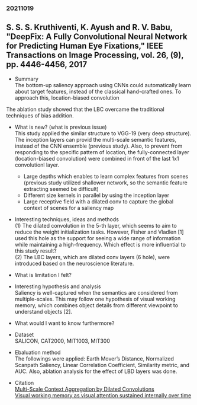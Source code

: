 ### 20211019

## S. S. S. Kruthiventi, K. Ayush and R. V. Babu, "DeepFix: A Fully Convolutional Neural Network for Predicting Human Eye Fixations," IEEE Transactions on Image Processing, vol. 26, (9), pp. 4446-4456, 2017

- Summary<br>
 The bottom-up saliency approach using CNNs could automatically learn about target features, instead of the classical hand-crafted ones.
 To approach this, location-biased convolution
 
 The ablation study showed that the LBC overcame the traditional techniques of bias addition.


- What is new? (what is previous issue)<br>
 This study applied the similar structure to VGG-19 (very deep structure).
 The inception layers can provid the multi-scale semantic features, instead of the CNN ensemble (previous study).
 Also, to prevent from responding to the specific pattern of location, the fully-connected layer (location-biased convolution) were combined in front of the last 1x1 convolutionl layer.<br>
 
  - Large depths which enables to learn complex features from scenes (previous study utilized shallower network, so the semantic feature extracting seemed be difficult)<br>
  - Different size kernels in parallel by using the inception layer<br>
  - Large receptive field with a dilated conv to capture the global context of scenes for a saliency map<br>

- Interesting techniques, ideas and methods<br>
 (1) The dilated convolution in the 5-th layer, which seems to aim to reduce the weight initialization tasks.
 However, Fisher and Vladlen [1] used this hole as the support for seeing a wide range of information while maintaining a high-frequency.
 Which effect is more influential to this study result?<br>
 (2) The LBC layers, which are dilated conv layers (6 hole), were introduced based on the neuroscience literature.
     

- What is limitation I felt?<br>

- Interesting hypothesis and analysis<br>
 Saliency is well-captured when the semantics are considered from multiple-scales.
 This may follow one hypothesis of visual working memory, which combines object details from different viewpoint to understand objects [2].

- What would I want to know furthermore?<br>
 

- Dataset<br>
 SALICON, CAT2000, MIT1003, MIT300
 
- Ebaluation method<br>
 The followings were applied: Earth Mover’s Distance, Normalized Scanpath Saliency, Linear Correlation Coefficient, Similarity metric, and AUC.
 Also, ablation analysis for the effect of LBD layers was done.
 

- Citation<br>
  [Multi-Scale Context Aggregation by Dilated Convolutions](https://arxiv.org/abs/1511.07122v3)<br>
  [Visual working memory as visual attention sustained internally over time](https://pubmed.ncbi.nlm.nih.gov/21295047/)<br>
